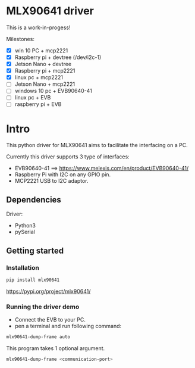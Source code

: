 # MLX90641 driver

This is a work-in-progess!

Milestones:
- [x] win 10 PC + mcp2221
- [x] Raspberry pi + devtree (/dev/i2c-1)
- [x] Jetson Nano + devtree
- [x] Raspberry pi + mcp2221
- [x] linux pc + mcp2221
- [ ] Jetson Nano + mcp2221
- [ ] windows 10 pc + EVB90640-41
- [ ] linux pc + EVB
- [ ] raspberry pi + EVB

# Intro

This python driver for MLX90641 aims to facilitate the interfacing on a PC.

Currently this driver supports 3 type of interfaces:
- EVB90640-41 ==> https://www.melexis.com/en/product/EVB90640-41/
- Raspberry Pi with I2C on any GPIO pin.
- MCP2221 USB to I2C adaptor.


## Dependencies

Driver:
- Python3
- pySerial


## Getting started

### Installation


```bash
pip install mlx90641
```

https://pypi.org/project/mlx90641/

### Running the driver demo

* Connect the EVB to your PC.  
* pen a terminal and run following command:  


```bash
mlx90641-dump-frame auto
```

This program takes 1 optional argument.

```bash
mlx90641-dump-frame <communication-port>
```

